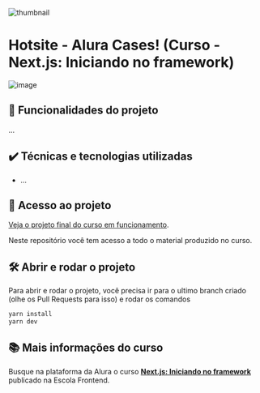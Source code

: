![thumbnail](https://user-images.githubusercontent.com/13791385/151838363-f7ab53a0-db8a-46dd-9aa1-e4aa0d3586f7.png)


# Hotsite - Alura Cases! (Curso - Next.js: Iniciando no framework)

![image](https://user-images.githubusercontent.com/13791385/151838604-c6e1c42a-6ea9-4059-8973-b5d588158b9c.png)


## 🔨 Funcionalidades do projeto

...

## ✔️ Técnicas e tecnologias utilizadas

- ...

## 📁 Acesso ao projeto

[Veja o projeto final do curso em funcionamento](https://devsoutinho-curso-nextjs-alura-01.vercel.app/).

Neste repositório você tem acesso a todo o material produzido no curso.

## 🛠️ Abrir e rodar o projeto

Para abrir e rodar o projeto, você precisa ir para o ultimo branch criado (olhe os Pull Requests para isso) e rodar os comandos

```js
yarn install
yarn dev
```

## 📚 Mais informações do curso

Busque na plataforma da Alura o curso [**Next.js: Iniciando no framework**](https://www.alura.com.br/curso-online-next-js-iniciando-framework) publicado na Escola Frontend.
